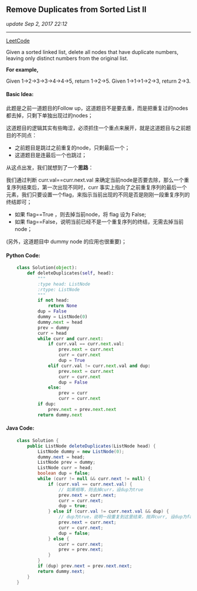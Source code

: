 ## Remove Duplicates from Sorted List II
_update Sep 2, 2017  22:12_

---
[LeetCode](https://leetcode.com/problems/remove-duplicates-from-sorted-list-ii/description/)

Given a sorted linked list, delete all nodes that have duplicate numbers, leaving only distinct numbers from the original list.

**For example,**

Given 1->2->3->3->4->4->5, return 1->2->5.
Given 1->1->1->2->3, return 2->3.

#### Basic Idea:
此题是之前一道题目的Follow up，这道题目不是要去重，而是把重复过的nodes都去掉，只剩下单独出现过的nodes；

这道题目的逻辑其实有些晦涩，必须抓住一个重点来展开，就是这道题目与之前题目的不同点：
-  之前题目是跳过之前重复的node，只剩最后一个；
-  这道题目是连最后一个也跳过；

从这点出发，我们就想到了一个**思路**：

我们通过判断 curr.val==curr.next.val 来确定当前node是否要去除，那么一个重复序列结束后，第一次出现不同时，curr 事实上指向了之前重复序列的最后一个元素，我们只要设置一个flag，来指示当前出现的不同是否是刚刚一段重复序列的终结即可；
-  如果 flag==True ，则去掉当前node，将 flag 设为 False;
-  如果 flag==False，说明当前已经不是一个重复序列的终结，无需去掉当前node；

(另外，这道题目中 dummy node 的应用也很重要)；

#### Python Code:
```python
    class Solution(object):
        def deleteDuplicates(self, head):
            """
            :type head: ListNode
            :rtype: ListNode
            """
            if not head:
                return None
            dup = False
            dummy = ListNode(0)
            dummy.next = head
            prev = dummy
            curr = head
            while curr and curr.next:
                if curr.val == curr.next.val:
                    prev.next = curr.next
                    curr = curr.next
                    dup = True
                elif curr.val != curr.next.val and dup:
                    prev.next = curr.next
                    curr = curr.next
                    dup = False
                else:
                    prev = curr
                    curr = curr.next
            if dup:
                prev.next = prev.next.next
            return dummy.next
```
#### Java Code:
```java
    class Solution {
        public ListNode deleteDuplicates(ListNode head) {
            ListNode dummy = new ListNode(0);
            dummy.next = head;
            ListNode prev = dummy;
            ListNode curr = head;
            boolean dup = false;
            while (curr != null && curr.next != null) {
                if (curr.val == curr.next.val) {
                    // 如果相等，则去掉curr，设dup为true
                    prev.next = curr.next;
                    curr = curr.next;
                    dup = true;
                } else if (curr.val != curr.next.val && dup) {
                    // dup为true，说明一段重复到这里结束，抛弃curr, 设dup为false
                    prev.next = curr.next;
                    curr = curr.next;
                    dup = false;
                } else {
                    curr = curr.next;
                    prev = prev.next;
                }
            }
            if (dup) prev.next = prev.next.next;
            return dummy.next;
        }
    }
```         
            
            